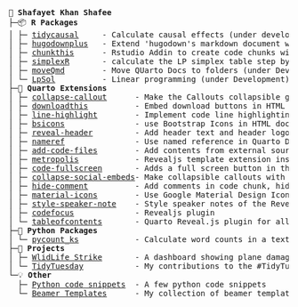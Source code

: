 
<!-- Inspired by https://github.com/EmilHvitfeldt/EmilHvitfeldt -->
<pre>

🧩 <b>Shafayet Khan Shafee</b>  
├─📦 <b>R Packages</b>  
│ ├─ <a href="https://github.com/shafayetShafee/tidycausal">tidycausal</a>     - Calculate causal effects (under development)  
│ ├─ <a href="https://timteafan.github.io/hugodownplus/">hugodownplus</a>   - Extend 'hugodown's markdown document with toc and html boxes  
│ ├─ <a href="https://github.com/shafayetShafee/chunkthis">chunkthis</a>      - Rstudio Addin to create code chunks with copied R code  
│ ├─ <a href="https://github.com/shafayetShafee/simplexR">simplexR</a>       - calculate the LP simplex table step by step (under development)  
│ ├─ <a href="https://github.com/shafayetShafee/moveQmd">moveQmd</a>        - Move QUarto Docs to folders (under Development)  
│ └─ <a href="https://github.com/shafayetShafee/LpSol">LpSol</a>          - Linear programming (under Development)  
├─🔵 <b>Quarto Extensions</b>  
│ ├─ <a href="https://github.com/shafayetShafee/collapse-callout">collapse-callout</a>      - Make the Callouts collapsible globally in HTML docs  
│ ├─ <a href="https://github.com/shafayetShafee/downloadthis">downloadthis</a>          - Embed download buttons in HTML docs  
│ ├─ <a href="https://github.com/shafayetShafee/line-highlight">line-highlight</a>        - Implement code line highlighting for HTML docs  
│ ├─ <a href="https://github.com/shafayetShafee/bsicons">bsicons</a>               - use Bootstrap Icons in HTML docs and RevealJs presentations  
│ ├─ <a href="https://github.com/shafayetShafee/reveal-header">reveal-header</a>         - Add header text and header logo in all pages of RevealJs slide  
│ ├─ <a href="https://github.com/shafayetShafee/nameref">nameref</a>               - Use named reference in Quarto Docs  
│ ├─ <a href="https://github.com/shafayetShafee/add-code-files">add-code-files</a>        - Add contents from external source or code files  
│ ├─ <a href="https://github.com/shafayetShafee/metropolis">metropolis</a>            - Revealjs template extension inspired by Beamer Metropolis theme  
│ ├─ <a href="https://github.com/shafayetShafee/code-fullscreen">code-fullscreen</a>       - Adds a full screen button in the code blocks in Quarto docs.  
│ ├─ <a href="https://github.com/shafayetShafee/collapse-social-embeds">collapse-social-embeds</a>- Make collapsible callouts with Github gist, tweets, youtube vids etc  
│ ├─ <a href="https://github.com/EmilHvitfeldt/gganonymize">hide-comment</a>          - Add comments in code chunk, hidden in rendered output  
│ ├─ <a href="https://github.com/shafayetShafee/material-icons">material-icons</a>        - Use Google Material Design Icons in Quarto docs  
│ ├─ <a href="https://github.com/shafayetShafee/style-speaker-note">style-speaker-note</a>    - Style speaker notes of the RevealJs slides from a css file  
│ ├─ <a href="https://github.com/shafayetShafee/codefocus">codefocus</a>             - Revealjs plugin  
│ └─ <a href="https://github.com/shafayetShafee/tableofcontents">tableofcontents</a>       - Quarto Reveal.js plugin for allowing some options regarding tocs  
├─🐍 <b>Python Packages</b>  
│ └─ <a href="https://pycounts-ks.readthedocs.io/en/latest/">pycount_ks</a>            - Calculate word counts in a text file  
├─🌟 <b>Projects</b>  
│ ├─ <a href="https://shafayetshafee.github.io/wildlife_plane_damage/">WlidLife Strike</a>       - A dashboard showing plane damage by wildlife strike  
│ └─ <a href="https://github.com/shafayetShafee/TidyTuesday">TidyTuesday</a>           - My contributions to the #TidyTuesday weekly data project  
└─💡 <b>Other</b>  
  ├─ <a href="https://github.com/shafayetShafee/py_snippets">Python code snippets</a>  - A few python code snippets  
  └─ <a href="https://github.com/shafayetShafee/beamer-template">Beamer Templates</a>      - My collection of beamer templates

</pre>
